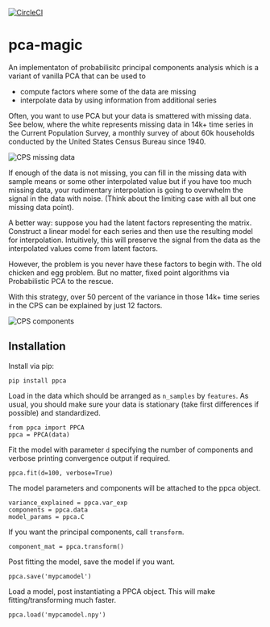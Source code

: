 [![CircleCI](https://circleci.com/gh/allentran/pca-magic.svg?style=svg)](https://circleci.com/gh/allentran/pca-magic)
# pca-magic
An implementaton of probabilisitc principal components analysis which is a variant of vanilla PCA that can be used to
- compute factors where some of the data are missing
- interpolate data by using information from additional series

Often, you want to use PCA but your data is smattered with missing data. See below, where the white represents missing data in 14k+ time series in the Current Population Survey, a monthly survey of about 60k households conducted by the United States Census Bureau since 1940.

![CPS missing data](http://allentran.github.io/static/missing.png)

If enough of the data is not missing, you can fill in the missing data with sample means or some other interpolated value but if you have too much missing data, your rudimentary interpolation is going to overwhelm the signal in the data with noise.  (Think about the limiting case with all but one missing data point).

A better way: suppose you had the latent factors representing the matrix. Construct a linear model for each series and then use the resulting model for interpolation.  Intuitively, this will preserve the signal from the data as the interpolated values come from latent factors. 

However, the problem is you never have these factors to begin with.  The old chicken and egg problem.  But no matter, fixed point algorithms via Probabilistic PCA to the rescue.

With this strategy, over 50 percent of the variance in those 14k+ time series in the CPS can be explained by just 12 factors.

![CPS components](http://allentran.github.io/static/components.png)

## Installation

Install via pip:
```
pip install ppca
```
Load in the data which should be arranged as `n_samples` by `features`.  As usual, you should make sure your data is stationary (take first differences if possible) and standardized.
```
from ppca import PPCA
ppca = PPCA(data)
```
Fit the model with parameter `d` specifying the number of components and verbose printing convergence output if required.
```
ppca.fit(d=100, verbose=True)
```
The model parameters and components will be attached to the ppca object.
```
variance_explained = ppca.var_exp
components = ppca.data
model_params = ppca.C
```
If you want the principal components, call `transform`.
```
component_mat = ppca.transform()
```
Post fitting the model, save the model if you want.
```
ppca.save('mypcamodel')
```
Load a model, post instantiating a PPCA object.  This will make fitting/transforming much faster.
```
ppca.load('mypcamodel.npy')
```

